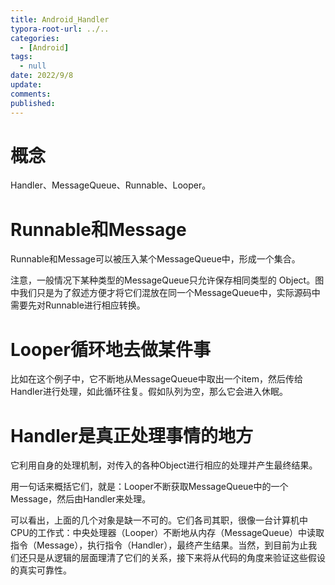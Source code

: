 ```yaml
---
title: Android_Handler
typora-root-url: ../..
categories:
  - [Android]
tags:
  - null 
date: 2022/9/8
update:
comments:
published:
---
```


# 概念

Handler、MessageQueue、Runnable、Looper。

# Runnable和Message

Runnable和Message可以被压入某个MessageQueue中，形成一个集合。

注意，一般情况下某种类型的MessageQueue只允许保存相同类型的 Object。图中我们只是为了叙述方便才将它们混放在同一个MessageQueue中，实际源码中需要先对Runnable进行相应转换。

# Looper循环地去做某件事

比如在这个例子中，它不断地从MessageQueue中取出一个item，然后传给Handler进行处理，如此循环往复。假如队列为空，那么它会进入休眠。

# Handler是真正处理事情的地方

它利用自身的处理机制，对传入的各种Object进行相应的处理并产生最终结果。

用一句话来概括它们，就是：Looper不断获取MessageQueue中的一个Message，然后由Handler来处理。

可以看出，上面的几个对象是缺一不可的。它们各司其职，很像一台计算机中CPU的工作式：中央处理器（Looper）不断地从内存（MessageQueue）中读取指令（Message），执行指令（Handler），最终产生结果。当然，到目前为止我们还只是从逻辑的层面理清了它们的关系，接下来将从代码的角度来验证这些假设的真实可靠性。